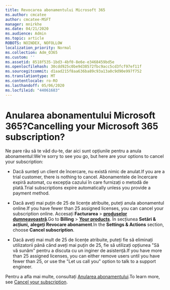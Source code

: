 ```yaml
---
title: Revocarea abonamentului Microsoft 365
ms.author: cmcatee
author: cmcatee-MSFT
manager: mnirkhe
ms.date: 04/21/2020
ms.audience: Admin
ms.topic: article
ROBOTS: NOINDEX, NOFOLLOW
localization_priority: Normal
ms.collection: Adm_O365
ms.custom: ''
ms.assetid: 8518f535-1bd3-4bf0-8e6e-e3468459bd5e
ms.openlocfilehash: 30cdd925c0be9d38572fbc9acc5cd3fcf97ef11f
ms.sourcegitcommit: d1aad215f8aa636ba89c93a13a0c9d90e997f752
ms.translationtype: MT
ms.contentlocale: ro-RO
ms.lasthandoff: 05/06/2020
ms.locfileid: "44061683"
---
```

# <a name="cancelling-your-microsoft-365-subscription"></a><span data-ttu-id="c2d15-102">Anularea abonamentului Microsoft 365?</span><span class="sxs-lookup"><span data-stu-id="c2d15-102">Cancelling your Microsoft 365 subscription?</span></span>

<span data-ttu-id="c2d15-103">Ne pare rău să te văd du-te, dar aici sunt opțiunile pentru a anula abonamentul:</span><span class="sxs-lookup"><span data-stu-id="c2d15-103">We're sorry to see you go, but here are your options to cancel your subscription:</span></span>
  
- <span data-ttu-id="c2d15-104">Dacă sunteți un client de încercare, nu există nimic de anulat.</span><span class="sxs-lookup"><span data-stu-id="c2d15-104">If you are a trial customer, there is nothing to cancel.</span></span> <span data-ttu-id="c2d15-105">Abonamentele de încercare expiră automat, cu excepția cazului în care furnizați o metodă de plată.</span><span class="sxs-lookup"><span data-stu-id="c2d15-105">Trial subscriptions expire automatically unless you provide a payment method.</span></span>

- <span data-ttu-id="c2d15-106">Dacă aveți mai puțin de 25 de licențe atribuite, puteți anula abonamentul online.</span><span class="sxs-lookup"><span data-stu-id="c2d15-106">If you have fewer than 25 assigned licenses, you can cancel your subscription online.</span></span> <span data-ttu-id="c2d15-107">Accesați **Facturarea** \> **[produselor dumneavoastră](https://go.microsoft.com/fwlink/p/?linkid=842054)**.</span><span class="sxs-lookup"><span data-stu-id="c2d15-107">Go to **Billing** \> **[Your products](https://go.microsoft.com/fwlink/p/?linkid=842054)**.</span></span> <span data-ttu-id="c2d15-108">În secțiunea **Setări & acțiuni,** **alegeți Revocare abonament**.</span><span class="sxs-lookup"><span data-stu-id="c2d15-108">In the **Settings & Actions** section, choose **Cancel subscription**.</span></span>

- <span data-ttu-id="c2d15-109">Dacă aveți mai mult de 25 de licențe atribuite, puteți fie să eliminați utilizatorii până când aveți mai puțin de 25, fie să utilizați opțiunea "Să vă sunăm" pentru a discuta cu un inginer de asistență.</span><span class="sxs-lookup"><span data-stu-id="c2d15-109">If you have more than 25 assigned licenses, you can either remove users until you have fewer than 25, or use the "Let us call you" option to talk to a support engineer.</span></span>

<span data-ttu-id="c2d15-110">Pentru a afla mai multe, consultați [Anularea abonamentului](https://docs.microsoft.com/office365/admin/subscriptions-and-billing/cancel-your-subscription).</span><span class="sxs-lookup"><span data-stu-id="c2d15-110">To learn more, see [Cancel your subscription](https://docs.microsoft.com/office365/admin/subscriptions-and-billing/cancel-your-subscription).</span></span>